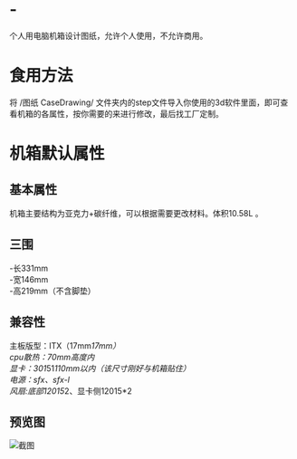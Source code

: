# -
个人用电脑机箱设计图纸，允许个人使用，不允许商用。
# 食用方法
将 /图纸 CaseDrawing/ 文件夹内的step文件导入你使用的3d软件里面，即可查看机箱的各属性，按你需要的来进行修改，最后找工厂定制。
# 机箱默认属性
## 基本属性
机箱主要结构为亚克力+碳纤维，可以根据需要更改材料。体积10.58L 。
## 三围
-长331mm  
-宽146mm  
-高219mm（不含脚垫）
## 兼容性
主板版型：ITX（17mm*17mm）  
cpu散热：70mm高度内  
显卡：301*51*110mm以内（该尺寸刚好与机箱贴住）  
电源：sfx、sfx-l  
风扇:底部12015*2、显卡侧12015*2
## 预览图
![截图](http://static.runoob.com/images/runoob-logo.png)